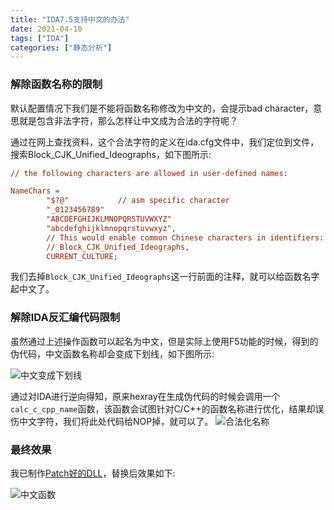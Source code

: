 ```yaml
---
title: "IDA7.5支持中文的办法"
date: 2021-04-10
tags: ["IDA"]
categories: ["静态分析"]
---
```


### 解除函数名称的限制

默认配置情况下我们是不能将函数名称修改为中文的，会提示bad character，意思就是包含非法字符，那么怎样让中文成为合法的字符呢？

通过在网上查找资料，这个合法字符的定义在ida.cfg文件中，我们定位到文件，搜索Block_CJK_Unified_Ideographs，如下图所示:

```ida.cfg
// the following characters are allowed in user-defined names:

NameChars =
        "$?@"           // asm specific character
        "_0123456789"
        "ABCDEFGHIJKLMNOPQRSTUVWXYZ"
        "abcdefghijklmnopqrstuvwxyz",
        // This would enable common Chinese characters in identifiers:
        // Block_CJK_Unified_Ideographs,
        CURRENT_CULTURE;
```

我们去掉`Block_CJK_Unified_Ideographs`这一行前面的注释，就可以给函数名字起中文了。

### 解除IDA反汇编代码限制

虽然通过上述操作函数可以起名为中文，但是实际上使用F5功能的时候，得到的伪代码，中文函数名称却会变成下划线，如下图所示:

![中文变成下划线](/images/IDA支持中文的办法/中文下划线.png "中文变成下划线")

通过对IDA进行逆向得知，原来hexray在生成伪代码的时候会调用一个`calc_c_cpp_name`函数，该函数会试图针对C/C++的函数名称进行优化，结果却误伤中文字符，我们将此处代码给NOP掉，就可以了。
![合法化名称](/images/IDA支持中文的办法/合法化名称.png "合法化名称")

### 最终效果

我已制作[Patch好的DLL](https://github.com/fjxisba/GithubDropBox/files/6289179/IDA.7.5.SP3.zip)，替换后效果如下:

![中文函数](/images/IDA支持中文的办法/中文函数.png "中文函数")

